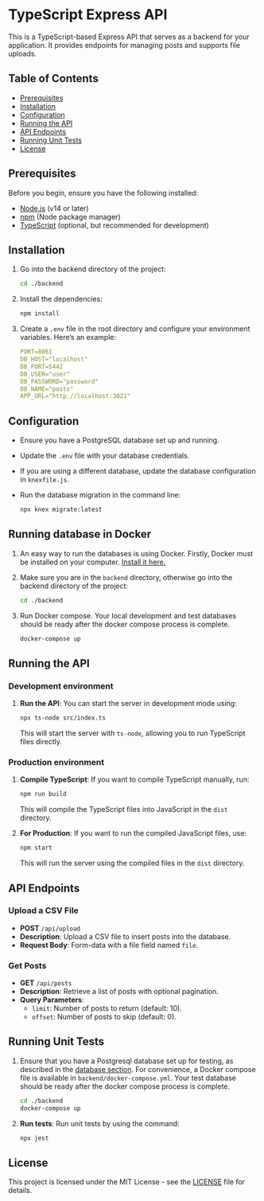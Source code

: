 # TypeScript Express API

This is a TypeScript-based Express API that serves as a backend for your application. It provides endpoints for managing posts and supports file uploads.

## Table of Contents

- [Prerequisites](#prerequisites)
- [Installation](#installation)
- [Configuration](#configuration)
- [Running the API](#running-the-api)
- [API Endpoints](#api-endpoints)
- [Running Unit Tests](#running-unit-tests)
- [License](#license)

## Prerequisites

Before you begin, ensure you have the following installed:

- [Node.js](https://nodejs.org/) (v14 or later)
- [npm](https://www.npmjs.com/) (Node package manager)
- [TypeScript](https://www.typescriptlang.org/) (optional, but recommended for development)

## Installation

1. Go into the backend directory of the project:

   ```bash
   cd ./backend
   ```

2. Install the dependencies:

   ```bash
   npm install
   ```

3. Create a `.env` file in the root directory and configure your environment variables. Here’s an example:

   ```yaml
   PORT=8061
   DB_HOST="localhost"
   DB_PORT=5442
   DB_USER="user"
   DB_PASSWORD="password"
   DB_NAME="posts"
   APP_URL="http://localhost:3021"
   ```

## Configuration

- Ensure you have a PostgreSQL database set up and running.
- Update the `.env` file with your database credentials.
- If you are using a different database, update the database configuration in `knexfile.js`.
- Run the database migration in the command line:

  ```bash
  npx knex migrate:latest
  ```

## Running database in Docker

1. An easy way to run the databases is using Docker. Firstly, Docker must be installed on your computer. [Install it here.](https://docs.docker.com/engine/install/)

2. Make sure you are in the `backend` directory, otherwise go into the backend directory of the project:

   ```bash
   cd ./backend
   ```

3. Run Docker compose. Your local development and test databases should be ready after the docker compose process is complete.

   ```bash
   docker-compose up
   ```

## Running the API

### Development environment

1. **Run the API**: You can start the server in development mode using:

   ```bash
   npx ts-node src/index.ts
   ```

   This will start the server with `ts-node`, allowing you to run TypeScript files directly.

### Production environment

1. **Compile TypeScript**: If you want to compile TypeScript manually, run:

   ```bash
   npm run build
   ```

   This will compile the TypeScript files into JavaScript in the `dist` directory.

2. **For Production**: If you want to run the compiled JavaScript files, use:

   ```bash
   npm start
   ```

   This will run the server using the compiled files in the `dist` directory.

## API Endpoints

### Upload a CSV File

- **POST** `/api/upload`
- **Description**: Upload a CSV file to insert posts into the database.
- **Request Body**: Form-data with a file field named `file`.

### Get Posts

- **GET** `/api/posts`
- **Description**: Retrieve a list of posts with optional pagination.
- **Query Parameters**:
  - `limit`: Number of posts to return (default: 10).
  - `offset`: Number of posts to skip (default: 0).

## Running Unit Tests

1. Ensure that you have a Postgresql database set up for testing, as described in the [database section](#running-database-in-docker). For convenience, a Docker compose file is available in `backend/docker-compose.yml`. Your test database should be ready after the docker compose process is complete.

   ```bash
   cd ./backend
   docker-compose up
   ```

2. **Run tests**: Run unit tests by using the command:

   ```bash
   npx jest
   ```

## License

This project is licensed under the MIT License - see the [LICENSE](LICENSE) file for details.
